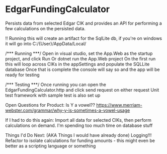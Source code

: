 # EdgarFundingCalculator
Persists data from selected Edgar CIK and provides an API for performing a few calculations on the persisted data.

!! Running this will create an artifact for the SqlLite db, if you're on windows it will go into C:/{User}/AppData/Local/

/*** Running ***/
Open in visual studio, set the App.Web as the startup project, and click Run
Or dotnet run the App.Web project
On the first run this will loop across CIKs in the appSettings and populate the SQLLite database
Once that is complete the console will say so and the app will be ready for testing

/*** Testing ***/
Once running you can open the EdgarFundingCalculator.http and click send request on either request
Unit test framework with sample test is also set up


Open Questions for Product:
	Is Y a vowel?? https://www.merriam-webster.com/grammar/why-y-is-sometimes-a-vowel-usage

If I had to do this again:
	Import all data for selected CIKs, then perform calculations on demand.
	I'm spending too much time on database stuff

Things I'd Do Next: (AKA Things I would have already done)
	Logging!!!
	Refactor to isolate calculations for funding amounts - this might even be better as a scripting language or something
